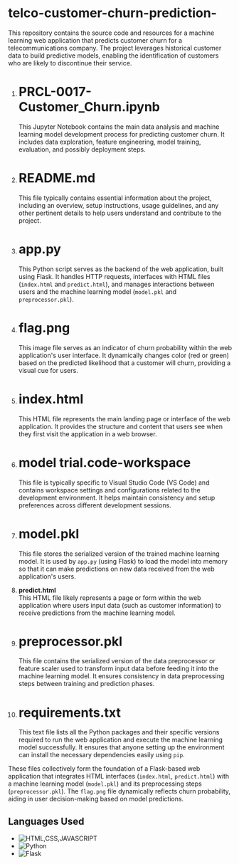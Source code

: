 # telco-customer-churn-prediction-
This repository contains the source code and resources for a machine learning web application that predicts customer churn for a telecommunications company. The project leverages historical customer data to build predictive models, enabling the identification of customers who are likely to discontinue their service.

1. # PRCL-0017-Customer_Churn.ipynb
   This Jupyter Notebook contains the main data analysis and machine learning model development process for predicting customer churn. It includes data exploration, feature engineering, model training, evaluation, and possibly deployment steps.

2. # README.md 
   This file typically contains essential information about the project, including an overview, setup instructions, usage guidelines, and any other pertinent details to help users understand and contribute to the project.

3. # app.py  
   This Python script serves as the backend of the web application, built using Flask. It handles HTTP requests, interfaces with HTML files (`index.html` and `predict.html`), and manages interactions between users and the machine learning model (`model.pkl` and `preprocessor.pkl`).

4. # flag.png
   This image file serves as an indicator of churn probability within the web application's user interface. It dynamically changes color (red or green) based on the predicted likelihood that a customer will churn, providing a visual cue for users.

5. # index.html  
   This HTML file represents the main landing page or interface of the web application. It provides the structure and content that users see when they first visit the application in a web browser.

6. # model trial.code-workspace
   This file is typically specific to Visual Studio Code (VS Code) and contains workspace settings and configurations related to the development environment. It helps maintain consistency and setup preferences across different development sessions.

7. # model.pkl
   This file stores the serialized version of the trained machine learning model. It is used by `app.py` (using Flask) to load the model into memory so that it can make predictions on new data received from the web application's users.

8. **predict.html**  
   This HTML file likely represents a page or form within the web application where users input data (such as customer information) to receive predictions from the machine learning model.

9. # preprocessor.pkl
   This file contains the serialized version of the data preprocessor or feature scaler used to transform input data before feeding it into the machine learning model. It ensures consistency in data preprocessing steps between training and prediction phases.

10. # requirements.txt
    This text file lists all the Python packages and their specific versions required to run the web application and execute the machine learning model successfully. It ensures that anyone setting up the environment can install the necessary dependencies easily using `pip`.

These files collectively form the foundation of a Flask-based web application that integrates HTML interfaces (`index.html`, `predict.html`) with a machine learning model (`model.pkl`) and its preprocessing steps (`preprocessor.pkl`). The `flag.png` file dynamically reflects churn probability, aiding in user decision-making based on model predictions.
## Languages Used

-  ![HTML,CSS,JAVASCRIPT](https://progress-bar.dev/30/?title=html,css,js)
- ![Python](https://progress-bar.dev/50/?title=Python)
- ![Flask](https://progress-bar.dev/20/?title=Flask)
